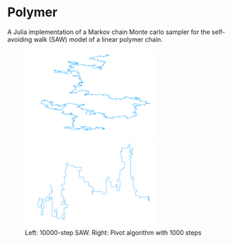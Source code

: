 # Polymer

A Julia implementation of a Markov chain Monte carlo sampler for the self-avoiding walk (SAW) model of a linear polymer chain.

<figure>
	<img src="examples/plot_10000_10000.png" width="300" />
	<img src="examples/anim_100_1000_pre_1000.gif" width="300" />
	<figcaption>Left: 10000-step SAW. Right: Pivot algorithm with 1000 steps</figcaption>
</figure>
